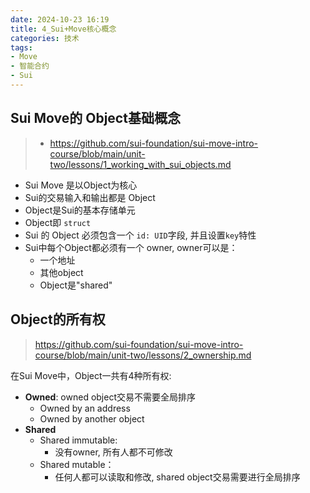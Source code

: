 ```yaml
---
date: 2024-10-23 16:19
title: 4_Sui+Move核心概念
categories: 技术
tags:
- Move
- 智能合约
- Sui
---
```



## Sui Move的 Object基础概念

> - https://github.com/sui-foundation/sui-move-intro-course/blob/main/unit-two/lessons/1_working_with_sui_objects.md



- Sui Move 是以Object为核心
- Sui的交易输入和输出都是 Object
- Object是Sui的基本存储单元
- Object即 `struct`
- Sui 的 Object 必须包含一个 `id: UID`字段, 并且设置`key`特性
- Sui中每个Object都必须有一个 owner, owner可以是：
  - 一个地址
  - 其他object
  - Object是"shared"

## Object的所有权

> https://github.com/sui-foundation/sui-move-intro-course/blob/main/unit-two/lessons/2_ownership.md

在Sui Move中，Object一共有4种所有权:

- **Owned**: owned object交易不需要全局排序
  - Owned by an address
  - Owned by another object
- **Shared**
  - Shared immutable:
    - 没有owner, 所有人都不可修改
  - Shared mutable：
    - 任何人都可以读取和修改, shared object交易需要进行全局排序

